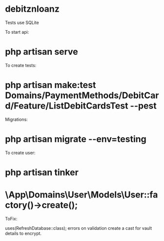 # debitznloanz

Tests use SQLite

To start api:
# php artisan serve

To create tests:
# php artisan make:test Domains/PaymentMethods/DebitCard/Feature/ListDebitCardsTest --pest

Migrations:

# php artisan migrate --env=testing

To create user:

# php artisan tinker

# \App\Domains\User\Models\User::factory()->create();


ToFix: 

uses(RefreshDatabase::class);
errors on validation
create a cast for vault details to encrypt.



